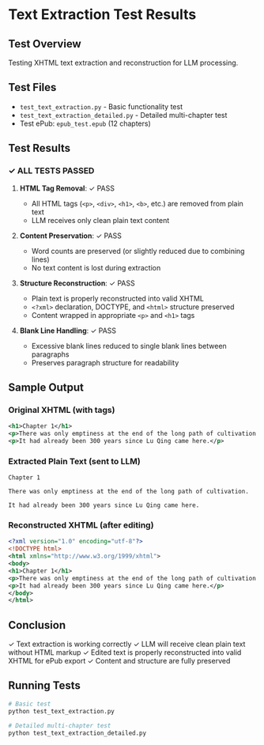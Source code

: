 # Text Extraction Test Results

## Test Overview
Testing XHTML text extraction and reconstruction for LLM processing.

## Test Files
- `test_text_extraction.py` - Basic functionality test
- `test_text_extraction_detailed.py` - Detailed multi-chapter test
- Test ePub: `epub_test.epub` (12 chapters)

## Test Results

### ✓ ALL TESTS PASSED

1. **HTML Tag Removal**: ✓ PASS
   - All HTML tags (`<p>`, `<div>`, `<h1>`, `<b>`, etc.) are removed from plain text
   - LLM receives only clean plain text content

2. **Content Preservation**: ✓ PASS
   - Word counts are preserved (or slightly reduced due to combining lines)
   - No text content is lost during extraction

3. **Structure Reconstruction**: ✓ PASS  
   - Plain text is properly reconstructed into valid XHTML
   - `<?xml>` declaration, DOCTYPE, and `<html>` structure preserved
   - Content wrapped in appropriate `<p>` and `<h1>` tags

4. **Blank Line Handling**: ✓ PASS
   - Excessive blank lines reduced to single blank lines between paragraphs
   - Preserves paragraph structure for readability

## Sample Output

### Original XHTML (with tags)
```xml
<h1>Chapter 1</h1>
<p>There was only emptiness at the end of the long path of cultivation.</p>
<p>It had already been 300 years since Lu Qing came here.</p>
```

### Extracted Plain Text (sent to LLM)
```
Chapter 1

There was only emptiness at the end of the long path of cultivation.

It had already been 300 years since Lu Qing came here.
```

### Reconstructed XHTML (after editing)
```xml
<?xml version="1.0" encoding="utf-8"?>
<!DOCTYPE html>
<html xmlns="http://www.w3.org/1999/xhtml">
<body>
<h1>Chapter 1</h1>
<p>There was only emptiness at the end of the long path of cultivation.</p>
<p>It had already been 300 years since Lu Qing came here.</p>
</body>
</html>
```

## Conclusion

✓ Text extraction is working correctly
✓ LLM will receive clean plain text without HTML markup
✓ Edited text is properly reconstructed into valid XHTML for ePub export
✓ Content and structure are fully preserved

## Running Tests

```bash
# Basic test
python test_text_extraction.py

# Detailed multi-chapter test
python test_text_extraction_detailed.py
```
